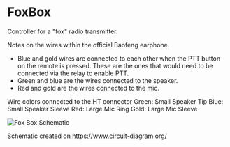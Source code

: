 # FoxBox
Controller for a "fox" radio transmitter.


Notes on the wires within the official Baofeng earphone.
* Blue and gold wires are connected to each other when the PTT button on the remote is pressed. These are the ones that would need to be connected via the relay to enable PTT.
* Green and blue are the wires connected to the speaker.
* Red and gold are the wires connected to the mic.

Wire colors connected to the HT connector
Green:  Small   Speaker     Tip
Blue:   Small   Speaker     Sleeve
Red:    Large   Mic         Ring
Gold:   Large   Mic         Sleeve



![Fox Box Schematic](https://github.com/user-attachments/assets/09bdead5-9cca-448e-bb17-bf2da77564a9)

Schematic created on https://www.circuit-diagram.org/